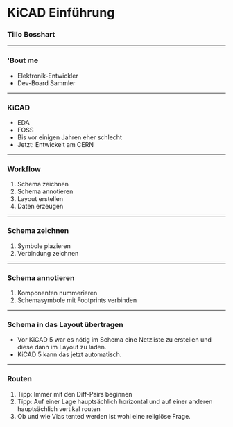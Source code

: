 # KiCAD Einführung
### Tillo Bosshart

--- 
### 'Bout me
* Elektronik-Entwickler
* Dev-Board Sammler

---
### KiCAD
* EDA
* FOSS	
* Bis vor einigen Jahren eher schlecht
* Jetzt: Entwickelt am CERN

---
### Workflow
1. Schema zeichnen
2. Schema annotieren
3. Layout erstellen
4. Daten erzeugen

---
### Schema zeichnen
1. Symbole plazieren
2. Verbindung zeichnen

---
### Schema annotieren
1. Komponenten nummerieren
2. Schemasymbole mit Footprints verbinden

---
### Schema in das Layout übertragen
* Vor KiCAD 5 war es nötig im Schema eine Netzliste zu erstellen und diese dann im Layout zu laden.
* KiCAD 5 kann das jetzt automatisch.

---
### Routen
1. Tipp: Immer mit den Diff-Pairs beginnen
2. Tipp: Auf einer Lage hauptsächlich horizontal und auf einer anderen hauptsächlich vertikal routen
3. Ob und wie Vias tented werden ist wohl eine religiöse Frage.